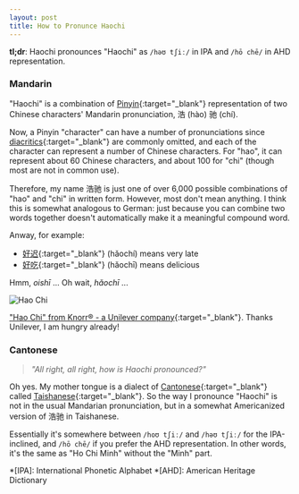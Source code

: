 ```yaml
---
layout: post
title: How to Pronunce Haochi
---
```


**tl;dr**: Haochi pronounces "Haochi" as `/həʊ tʃiː/` in IPA and `/hō chē/` in AHD representation.

### Mandarin

"Haochi" is a combination of [Pinyin](https://en.wikipedia.org/wiki/Pinyin){:target="_blank"} representation of two Chinese characters' Mandarin pronunciation, 浩 (hào) 驰 (chí).

Now, a Pinyin "character" can have a number of pronunciations since [diacritics](https://en.wikipedia.org/wiki/Pinyin#Tones){:target="_blank"} are commonly omitted, and each of the character can represent a number of Chinese characters.
For "hao", it can represent about 60 Chinese characters, and about 100 for "chi" (though most are not in common use).

Therefore, my name 浩驰 is just one of over 6,000 possible combinations of "hao" and "chi" in written form.
However, most don't mean anything.
I think this is somewhat analogous to German: just because you can combine two words together doesn't automatically make it a meaningful compound word.

Anway, for example:

* [好迟](https://translate.google.com/#auto/en/好迟){:target="_blank"} (hǎochí) means very late
* [好吃](https://translate.google.com/#auto/en/好吃){:target="_blank"} (hăochī) means delicious 

Hmm, *oishī* ... Oh wait, *hăochī* ...

![Hao Chi](https://i.imgur.com/A32WRY0.jpg)

["Hao Chi" from Knorr&reg; - a Unilever company](http://www.unileverfoodsolutions.com.sg/who-we-are/news/knorr-hao-chi){:target="_blank"}.
Thanks Unilever, I am hungry already!

### Cantonese

> *"All right, all right, how is Haochi pronounced?"*

Oh yes. My mother tongue is a dialect of [Cantonese](https://en.wikipedia.org/wiki/Taishanese){:target="_blank"} called [Taishanese](https://en.wikipedia.org/wiki/Taishanese){:target="_blank"}.
So the way I pronounce "Haochi" is not in the usual Mandarian pronunciation, but in a somewhat Americanized version of 浩驰 in Taishanese.

Essentially it's somewhere between `/hoʊ tʃiː/` and `/həʊ tʃiː/` for the IPA-inclined, and `/hō chē/` if you prefer the AHD representation.
In other words, it's the same as "Ho Chi Minh" without the "Minh" part.

*[IPA]: International Phonetic Alphabet
*[AHD]: American Heritage Dictionary

